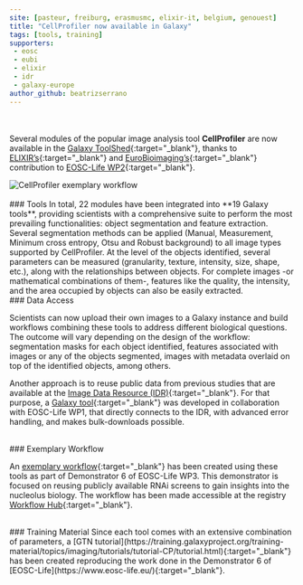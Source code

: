 ```yaml
---
site: [pasteur, freiburg, erasmusmc, elixir-it, belgium, genouest]
title: "CellProfiler now available in Galaxy"
tags: [tools, training]
supporters:
 - eosc
 - eubi
 - elixir
 - idr
 - galaxy-europe
author_github: beatrizserrano
---
```


<br><br>
Several modules of the popular image analysis tool **CellProfiler** are now available in the [Galaxy ToolShed](https://toolshed.g2.bx.psu.edu/){:target="_blank"}, thanks to [ELIXIR’s](https://elixir-europe.org/){:target="_blank"} and [EuroBioimaging’s](https://www.eurobioimaging.eu/){:target="_blank"} contribution to [EOSC-Life WP2](https://forum.eosc-life.eu/t/introduction-to-eosc-life-wp2/32){:target="_blank"}.


<div class="multiple-img">
    <img src="/assets/media/2020-07-01-wf_cell_profiler.jpg" alt="CellProfiler exemplary workflow" />
</div>

<br>
### Tools
In total, 22 modules have been integrated into **19 Galaxy tools**, providing scientists with a comprehensive suite to perform the most prevailing functionalities: object segmentation and feature extraction. Several segmentation methods can be applied (Manual, Measurement, Minimum cross entropy, Otsu and Robust background) to all image types supported by CellProfiler. At the level of the objects identified, several parameters can be measured (granularity, texture, intensity, size, shape, etc.), along with the relationships between objects. For complete images -or mathematical combinations of them-, features like the quality, the intensity, and the area occupied by objects can also be easily extracted.

<br>
### Data Access

Scientists can now upload their own images to a Galaxy instance and build workflows combining these tools to address different biological questions. The outcome will vary depending on the design of the workflow: segmentation masks for each object identified, features associated with images or any of the objects segmented, images with metadata overlaid on top of the identified objects, among others. 

Another approach is to reuse public data from previous studies that are available at the [Image Data Resource (IDR)](https://idr.openmicroscopy.org/){:target="_blank"}. For that purpose, a [Galaxy tool](https://usegalaxy.eu/root?tool_id=toolshed.g2.bx.psu.edu/repos/iuc/idr_download_by_ids/idr_download_by_ids){:target="_blank"} was developed in collaboration with EOSC-Life WP1, that directly connects to the IDR, with advanced error handling, and makes bulk-downloads possible.

<br>
### Exemplary Workflow

An [exemplary workflow](https://workflowhub.eu/workflows/41?code=01Ayacm0RbvLyTaAE%2FALunbR7waqdm2M9tozl%2Fla){:target="_blank"} has been created using these tools as part of Demonstrator 6 of EOSC-Life WP3. This demonstrator is focused on reusing publicly available RNAi screens to gain insights into the nucleolus biology. The workflow has been made accessible at the registry [Workflow Hub](https://workflowhub.eu){:target="_blank"}.

<br>
### Training Material
Since each tool comes with an extensive combination of parameters, a [GTN tutorial](https://training.galaxyproject.org/training-material/topics/imaging/tutorials/tutorial-CP/tutorial.html){:target="_blank"} has been created reproducing the work done in the Demonstrator 6 of [EOSC-Life](https://www.eosc-life.eu/){:target="_blank"}.
<br><br><br><br>